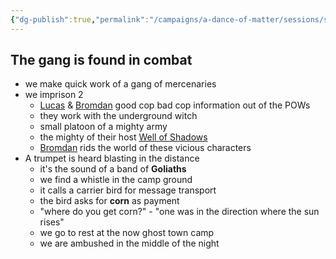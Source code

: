 ```yaml
---
{"dg-publish":true,"permalink":"/campaigns/a-dance-of-matter/sessions/session-1011/"}
---
```



## The gang is found in combat
- we make quick work of a gang of mercenaries
- we imprison 2
	- [Lucas](Campaigns/A%20Dance%20of%20Matter/Players%20👤/Lucas.md) & [Bromdan](Campaigns/A%20Dance%20of%20Matter/Players%20👤/Bromdan.md) good cop bad cop information out of the POWs
	- they work with the underground witch
	- small platoon of a mighty army
	- the mighty of their host [Well of Shadows](Campaigns/A%20Dance%20of%20Matter/Landmarks%20⛰/Well%20of%20Shadows.md)
	- [Bromdan](Campaigns/A%20Dance%20of%20Matter/Players%20👤/Bromdan.md) rids the world of these vicious characters
- A trumpet is heard blasting in the distance
	- it's the sound of a band of **Goliaths**
	- we find a whistle in the camp ground
	- it calls a carrier bird for message transport
	- the bird asks for **corn** as payment
	- "where do you get corn?" - "one was in the direction where the sun rises"
	- we go to rest at the now ghost town camp
	- we are ambushed in the middle of the night